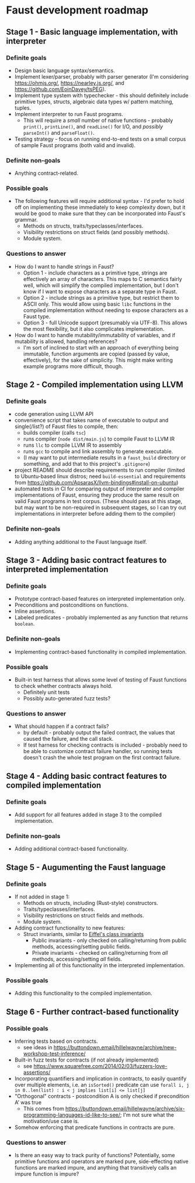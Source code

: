 # Faust development roadmap

## Stage 1 - Basic language implementation, with interpreter

### Definite goals

- Design basic language syntax/semantics.
- Implement lexer/parser, probably with parser generator (I'm considering https://ohmjs.org/, https://nearley.js.org/, and https://github.com/EoinDavey/tsPEG).
- Implement type system with typechecker - this should definitely include primitive types, structs, algebraic data types w/ pattern matching, tuples.
- Implement interpreter to run Faust programs.
  - This will require a _small_ number of native functions - probably `print()`, `printLine()`, and `readLine()` for I/O, and _possibly_ `parseInt()` and `parseFloat()`.
- Testing strategy - focus on running end-to-end tests on a small corpus of sample Faust programs (both valid and invalid).

### Definite non-goals

- Anything contract-related.

### Possible goals

- The following features will require additional syntax - I'd prefer to hold off on implementing these immediately to keep complexity down, but it would be good to make sure that they can be incorporated into Faust's grammar.
  - Methods on structs, traits/typeclasses/interfaces.
  - Visibility restrictions on struct fields (and possibly methods).
  - Module system.

### Questions to answer

- How do I want to handle strings in Faust?
  - Option 1 - include characters as a primitive type, strings are effectively an array of characters. This maps to C semantics fairly well, which will simplify the compiled implementation, but I don't know if I want to expose characters as a separate type in Faust.
  - Option 2 - include strings as a primitive type, but restrict them to ASCII only. This would allow using basic `libc` functions in the compiled implementation without needing to expose characters as a Faust type.
  - Option 3 - full Unicode support (presumably via UTF-8). This allows the most flexibility, but it also complicates implementation.
- How do I want to handle mutability/immutability of variables, and if mutability is allowed, handling references?
  - I'm sort of inclined to start with an approach of everything being immutable, function arguments are copied (passed by value, effectively), for the sake of simplicity. This might make writing example programs more difficult, though.

## Stage 2 - Compiled implementation using LLVM

### Definite goals

- code generation using LLVM API
- convenience script that takes name of executable to output and single(/list?) of Faust files to compile, then:
  - builds compiler (calls `tsc`)
  - runs compiler (`node dist/main.js`) to compile Faust to LLVM IR
  - runs `llc` to compile LLVM IR to assembly
  - runs `gcc` to compile and link assembly to generate executable.
  - (I may want to put intermediate results in a `faust_build` directory or something, and add that to this project's `.gitignore`)
- project README should describe requirements to run compiler (limited to Ubuntu-based linux distros; need `build-essential` and requirements from https://github.com/ApsarasX/llvm-bindings#install-on-ubuntu)
- automated tests in CI for comparing output of interpreter and compiler implementations of Faust, ensuring they produce the same result on valid Faust programs in test corpus. (These should pass at this stage, but may want to be non-required in subsequent stages, so I can try out implementations in interpreter before adding them to the compiler)

### Definite non-goals

- Adding anything additional to the Faust language itself.

## Stage 3 - Adding basic contract features to interpreted implementation

### Definite goals

- Prototype contract-based features on interpreted implementation only.
- Preconditions and postconditions on functions.
- Inline assertions.
- Labeled predicates - probably implemented as any function that returns `boolean`.

### Definite non-goals

- Implementing contract-based functionality in compiled implementation.

### Possible goals

- Built-in test harness that allows some level of testing of Faust functions to check whether contracts always hold.
  - Definitely unit tests
  - Possibly auto-generated fuzz tests?

### Questions to answer

- What should happen if a contract fails?
  - by default - probably output the failed contract, the values that caused the failure, and the call stack.
  - If test harness for checking contracts is included - probably need to be able to customize contract failure handler, so running tests doesn't crash the whole test program on the first contract failure.

## Stage 4 - Adding basic contract features to compiled implementation

### Definite goals

- Add support for all features added in stage 3 to the compiled implementation.

### Definite non-goals

- Adding additional contract-based functionality.

## Stage 5 - Augumenting the Faust language

### Definite goals

- If not added in stage 1:
  - Methods on structs, including (Rust-style) constructors.
  - Traits/typeclasses/interfaces.
  - Visibility restrictions on struct fields and methods.
  - Module system.
- Adding contract functionality to new features:
  - Struct invariants, similar to [Eiffel's class invariants](https://www.eiffel.org/doc/eiffel/I2E-_Design_by_Contract_and_Assertions)
    - Public invariants - only checked on calling/returning from public methods, accessing/setting public fields.
    - Private invariants - checked on calling/returning from _all_ methods, accessing/setting _all_ fields.
- Implementing all of this functionality in the interpreted implementation.

### Possible goals

- Adding this functionality to the compiled implementation.

## Stage 6 - Further contract-based functionality

### Possible goals

- Inferring tests based on contracts.
  - see ideas in https://buttondown.email/hillelwayne/archive/new-workshop-test-inference/
- Built-in fuzz tests for contracts (if not already implemented)
  - see https://www.squarefree.com/2014/02/03/fuzzers-love-assertions/
- Incorporating quantifiers and implication in contracts, to easily quantify over multiple elements, i.e. an `isSorted()` predicate can use `forall i, j in 0..len(list) : i < j implies list[i] <= list[j]`
- "Orthogonal" contracts - postcondition A is only checked if precondition A’ was true
  - This comes from https://buttondown.email/hillelwayne/archive/six-programming-languages-id-like-to-see/; I'm not sure what the motivation/use case is.
- Somehow enforcing that predicate functions in contracts are pure.

### Questions to answer

- Is there an easy way to track purity of functions? Potentially, some primitive functions and operators are marked pure, side-effecting native functions are marked impure, and anything that transitively calls an impure function is impure?
